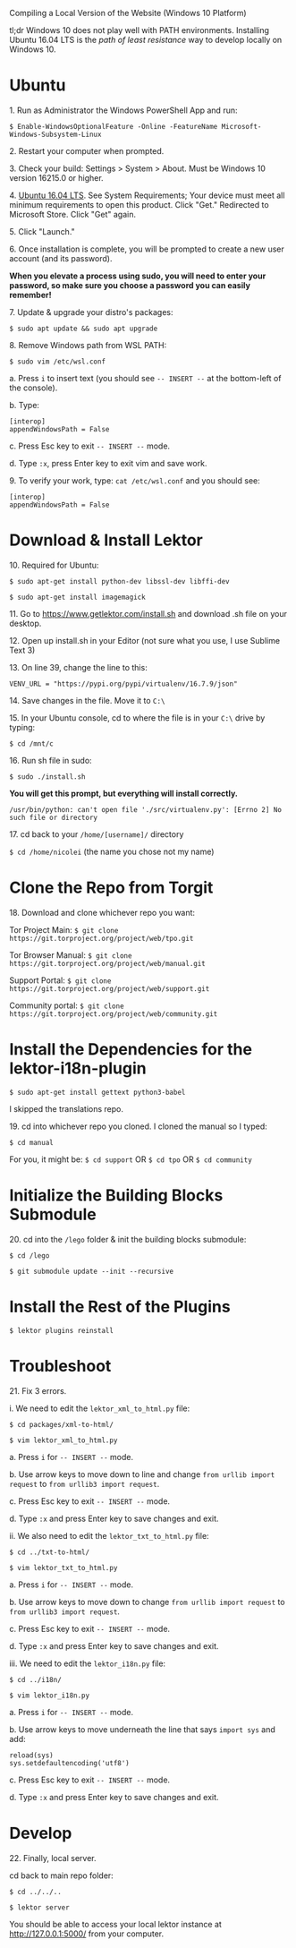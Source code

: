 Compiling a Local Version of the Website (Windows 10 Platform)

tl;dr Windows 10 does not play well with PATH environments. Installing Ubuntu 16.04 LTS is the _path of least resistance_ way to develop locally on Windows 10.

# Ubuntu

1\. Run as Administrator the Windows PowerShell App and run:

`$ Enable-WindowsOptionalFeature -Online -FeatureName Microsoft-Windows-Subsystem-Linux`

2\. Restart your computer when prompted.

3\. Check your build: Settings > System > About. Must be Windows 10 version 16215.0 or higher.

4\. [Ubuntu 16.04 LTS](https://www.microsoft.com/store/apps/9pjn388hp8c9). See System Requirements; Your device must meet all minimum requirements to open this product. Click "Get." Redirected to Microsoft Store. Click "Get" again.

5\. Click "Launch."

6\. Once installation is complete, you will be prompted to create a new user account (and its password).

**When you elevate a process using sudo, you will need to enter your password, so make sure you choose a password you can easily remember!**

7\. Update & upgrade your distro's packages: 

`$ sudo apt update && sudo apt upgrade`

8\. Remove Windows path from WSL PATH:

`$ sudo vim /etc/wsl.conf`

a. Press `i` to insert text (you should see `-- INSERT --` at the bottom-left of the console).

b. Type:

```
[interop]
appendWindowsPath = False
```

c. Press Esc key to exit `-- INSERT --` mode.

d. Type `:x`, press Enter key to exit vim and save work.

9\. To verify your work, type: `cat /etc/wsl.conf` and you should see:

```
[interop]
appendWindowsPath = False
```

# Download & Install Lektor

10\. Required for Ubuntu:

`$ sudo apt-get install python-dev libssl-dev libffi-dev`

`$ sudo apt-get install imagemagick`

11\. Go to https://www.getlektor.com/install.sh and download .sh file on your desktop.

12\. Open up install.sh in your Editor (not sure what you use, I use Sublime Text 3)

13\. On line 39, change the line to this:

`VENV_URL = "https://pypi.org/pypi/virtualenv/16.7.9/json"`

14\. Save changes in the file. Move it to `C:\`

15\. In your Ubuntu console, cd to where the file is in your `C:\` drive by typing:

`$ cd /mnt/c`

16\. Run sh file in sudo:

`$ sudo ./install.sh`

**You will get this prompt, but everything will install correctly.**

`/usr/bin/python: can't open file './src/virtualenv.py': [Errno 2] No such file or directory`

17\. cd back to your `/home/[username]/` directory

`$ cd /home/nicolei` (the name you chose not my name)

# Clone the Repo from Torgit

18\. Download and clone whichever repo you want:

Tor Project Main: `$ git clone https://git.torproject.org/project/web/tpo.git`

Tor Browser Manual:  `$ git clone https://git.torproject.org/project/web/manual.git`

Support Portal:  `$ git clone https://git.torproject.org/project/web/support.git`

Community portal:  `$ git clone https://git.torproject.org/project/web/community.git`

# Install the Dependencies for the lektor-i18n-plugin

`$ sudo apt-get install gettext python3-babel`

I skipped the translations repo.

19\. cd into whichever repo you cloned. I cloned the manual so I typed:

`$ cd manual`

For you, it might be: `$ cd support` OR `$ cd tpo` OR `$ cd community`

# Initialize the Building Blocks Submodule

20\. cd into the `/lego` folder & init the building blocks submodule:

`$ cd /lego`

`$ git submodule update --init --recursive`

# Install the Rest of the Plugins

`$ lektor plugins reinstall`

# Troubleshoot

21\. Fix 3 errors.

i. We need to edit the `lektor_xml_to_html.py` file:

`$ cd packages/xml-to-html/`

`$ vim lektor_xml_to_html.py`

a. Press `i` for `-- INSERT --` mode.

b. Use arrow keys to move down to line and change `from urllib import request` to `from urllib3 import request`.

c. Press Esc key to exit `-- INSERT --` mode.

d. Type `:x` and press Enter key to save changes and exit.

ii. We also need to edit the `lektor_txt_to_html.py` file:

`$ cd ../txt-to-html/`

`$ vim lektor_txt_to_html.py`

a. Press `i` for `-- INSERT --` mode.

b. Use arrow keys to move down to change `from urllib import request` to `from urllib3 import request`.

c. Press Esc key to exit `-- INSERT --` mode.

d. Type `:x` and press Enter key to save changes and exit. 

iii. We need to edit the `lektor_i18n.py` file:

`$ cd ../i18n/`

`$ vim lektor_i18n.py`

a. Press `i` for `-- INSERT --` mode.

b. Use arrow keys to move underneath the line that says `import sys` and add:

```
reload(sys)
sys.setdefaultencoding('utf8')
```

c. Press Esc key to exit `-- INSERT --` mode.

d. Type `:x` and press Enter key to save changes and exit.

# Develop

22\. Finally, local server.

cd back to main repo folder:

`$ cd ../../..`

`$ lektor server`

You should be able to access your local lektor instance at http://127.0.0.1:5000/ from your computer.